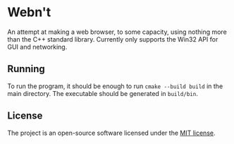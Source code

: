 # Webn't

An attempt at making a web browser, to some capacity, using nothing more than the C++ standard library. Currently only supports the Win32 API for GUI and networking.

## Running

To run the program, it should be enough to run `cmake --build build` in the main directory. The executable should be generated in `build/bin`.

## License

The project is an open-source software licensed under the [MIT license](https://github.com/mern-stack/mern/blob/master/LICENSE).